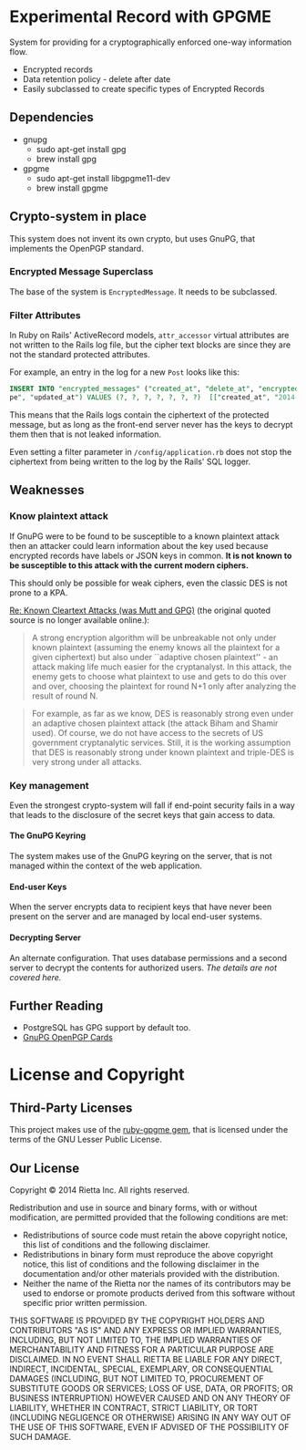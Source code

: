 # Experimental Record with GPGME

System for providing for a cryptographically enforced one-way information flow.

- Encrypted records
- Data retention policy - delete after date
- Easily subclassed to create specific types of Encrypted Records

## Dependencies
- gnupg
  - sudo apt-get install gpg
  - brew install gpg
- gpgme
  - sudo apt-get install libgpgme11-dev
  - brew install gpgme

## Crypto-system in place
This system does not invent its own crypto, but uses GnuPG, that implements the
OpenPGP standard.

### Encrypted Message Superclass
The base of the system is `EncryptedMessage`. It needs to be subclassed.

### Filter Attributes

In Ruby on Rails' ActiveRecord models, `attr_accessor` virtual attributes are not written to the Rails log file, but the cipher text blocks are since they are not the standard protected attributes.

For example, an entry in the log for a new `Post` looks like this:

```sql
INSERT INTO "encrypted_messages" ("created_at", "delete_at", "encrypted_body", "encrypted_structured_body", "plaintext_description", "ty
pe", "updated_at") VALUES (?, ?, ?, ?, ?, ?, ?)  [["created_at", "2014-05-05 03:51:04.744500"], ["delete_at", "2016-05-04"], ["encrypted_body", "-----BEGIN PGP MESSAGE-----\nVersion: GnuPG v1\n\nhQIMA4Ybj5/9AZITAQ//XbsQE6NYE87q0uYw4GLXveOCLicp3E3lh+GgQujDy0ao\nMvcSvAzOVy7i5kKklFmS9zaPbvXWsgpdoEMTFsy8QONSyTHMc1LGFARKqhJrqTU7\nNnh6ghZOYPN6RCj1cY/tR41uuGc9A2bocQ35Q4QwnWT1nt/qYeJ0uOAV2biBJKs2\nw6ouiQnEAbeOuyolUb6RJJIs5szrIkswkABA2hEhrqAZILCtKYk/jIlrY55Xgvy4\nd+yo6DYjnXKG8LYe2DXVQeWEcAJrdgEGWjNgdWz3jk+cwWNv+MrskbAgkJO9E/JU\n/jxcXbKlZDwgqeTTUFxx2VPhgoc2MfMbHqrnIAHMbUXFjsXGLKxPr3WBEsKCYNaZ\nKvD0/4D8wcYp0xqwylSHlLX/jA7Urc4pc0IxCgibWWk9SoN7+G3w0XZK7XeKBWJx\n9t84Ozd+kkRexX8wsCGLyPjrDOlkYT9EKdBXAOGDZ3AglDB10c4P+/HKETxlkMCa\nlCXV0+pAhngIygCAE1KD9Vla5aFf9CZJCWHH8UfhUPQBexBhJB1jtD3yFtb8G//5\n2mskBWMqCPgkFUBWFW9FRw5ziHFY6EX1QAYRKI5UcHBYcDlCAOKTX3K4SO0oM833\nL+gBk5M0p7WJUxkrhiWsuTNR/I0/kWokLKXhAiP8yowEq11yNTyof2DUAA3o4naF\nAgwDsLLo+5HI/r8BEACY0fBTdkEMAsA8A+eqI2SvputWzNJOpdAh1hQxW2DGVdfz\nXPxHJxRp46e95bXvsuKEwno35QVCb6iAZkb5VHAMLV5dbUlq7DtfzQvsa+oldAIw\n0v/bSSO3RvCGEcdcf/jufdjN7zsAIuz5RZD2PxHKgQ6YZ0HlL9ucl84YFGk92Jq6\n6GhZsSkRpUmPfg6Nu+jALW89xN3H2aWFQJlLGnCt+5mZliycnM5uJ2UO0L+od3m0\nvrQKdSbU4rq/ZcUl0B4scIT+R/9s0SmpZahnwfZAQlUjYOnOnZZLNcPThCvBv3RH\nTO9c044DnNCZ1lyTyvhP2Iq+KBUf6YWdQXpdVJawUWOYkNUj5Rf5ACVyrbbJ+KWD\nITSDNgjnLP7Oh/RJAxCzdu49u/9cgTQiI91JuuRIQr6IAwrMQIPVKw+GmSG5kkbw\ntxj19vZrKwLQnzzcIAFQ4jDj1Nk13b2AHqxadHfHOWJlv+voHwy4+mvXvMRLAl6Z\nnPKgbYn8rSJOYthOKlQ5hgCEu9vfJ6ZuZ4KPGtZ1ULPjoKZ4Uo+cQbBami8Nrygd\nsq4hv8dwLqH11/WHRCrQ5oPVYyPKcxz06T2yKFwfLXI437gVzzTPGTSwup5B3W+t\nEERfvBClPXgZz/0D1d+RC8lczIpKbX4PogrNhXI0jcRjIUJFtQaFpP71+Ra8RIUB\nDANdgCrVDNiyVQEIAIFTCUK9MIpSr3vZrEAaotKTsFEfs6Y2Pk4/ytfWXU6pwHcX\nmmx01TMiR1miOpxg0AdkYoRPxODcUn2cLZNzVFcCM9YVGzMrktlSurJOH8HPz22U\nV1OtXCapq07SV138lKfkFI2BC0tK5upYpD0sC98P1KRP4i8epe2OLl689Xk4aQmF\n8JxJ9/bH9czl1dcYz7S+tTUYwHl1PdS9rXeSOIP0sviXhBF8DxyMApN3NuAsmLSu\nNDImGyUEBIvlm/AaBPdihDJuWCqT+XkYdkBXOTlqVDlS1f/zQk/lxKlGtVRMkTPm\nzwxs1l04DQmd+7ui7ZmAvDIC2oDFTVd6VQY6bGfSjAHJyxN6dmqZxAj0ChhI+6p8\nslEnR2nRQfnpnrrhSTPtpUevKvj767/0EDPNBXBKe/Eh9f+wGvfRxZ3YUD9rXslt\nr04lQ45ZqZ/ED+Ii+U/NqhXo3sjYGDqd/U00bh/IYRlm7aAkFnAIgrDFI2Ci/RLM\ncaYGKCEFl4HAupATWdyQa/1P3R+3O67hL2SC\n=BEK/\n-----END PGP MESSAGE-----\n"], ["encrypted_structured_body", "-----BEGIN PGP MESSAGE-----\nVersion: GnuPG v1\n\nhQIMA4Ybj5/9AZITARAAjUxVHFNBTkSMiVx5Pa9bNJXyxYMJ+0DHIepOk5h3/6GA\nlBlGvNJslS8F43YD+i8OyummDlOhiGqFdrM9DW5a94a2CRRu8LOn/odqsEF7hHkl\nzhm4h6DbzhfctsWnbNUbJ6ZwPoNJM0NpIRLQsq8jaHdnN659UEgJYcC1nwQUU7qr\nR9d6QSbFRWB9/LmSu8J3zCb7fvZzsL/BQ1+lxoxCBoeKumIho3ozXd6zrLwiurqn\nBnfyCWCoJ82GbOW9fd9ao/A1w6SCjtw7FsLUZwV6mIhbqhLoStTOm9eh1tdNrW+n\n4EvyDNQrFQrEXDwOV7JS+0rNznzjTD+9iIMIST68TKfNOQBi6i2Y3Qq+sjGJOFTj\nh6uRG3fxwo04pD+8+vRw33w3K3OdT1sY9129k2Vmw56zumkIrjvKAtadZhp0+9nA\nJc3RFDE4TX2sex2eF7+tNIm09JP+0Vl9+EwXEUIrFAUYDFW/HGMNyAwoaZPzJMqP\n//F72OlqMuPak1EjSnqak9UvThFIWagoFmMoydGIxNlsRPKyN2NooNWUL0JpwDNp\nrssQwK/6vqBFBn57ivBtqUOI5B7V4UYg6XRpFcnQbbK+wmDAMHZtCHZTkK2jdTIi\nwH9zICcdPlUpUPS01DBldGuMdrxn4/LqpfC0PYnimrq9nVkOA3xMM5xbgjYdy5aF\nAgwDsLLo+5HI/r8BEAC0bNGS48C+W6nxPQ+TsBH1hAAvGz9uRRfEfzfBW0KgIB/g\naPNY78P3+a4K2tZw5kIHy6rfKLzZbfvOhFvtj/2VwUgdAnSUYM7R0yre9183mRse\nbKBxMtW79bgsYCfj5svweapBE9sPoDxpFXvJG9heoD5QnIzTY5Ef81KWe/PAWvbz\nkuX35jopWWp9dXFSlZ4u/5lFWuFOGLuib4DTgcCqZlV/Z31t6xfzkTTqJ0ca8IvN\nGcXFG7xJK2bjnaeZhdv/m/wXVS1zcYFt21oqt3m2UEk/4RWHv5CHGL3iLxlsuQZU\nbur4Q+xjfCLdtxrDrolIZDJ8J3uEBu6sQW3ne+YFet2C34kh9KBaj/WnONtdeNe8\nobCIY2qfG2qaCOXq/AjjFsz9gc/3J5tLZOibpQGMgh0CXrDkpXBhNrhtIGVK8RZm\nS4jxIQuT0+85C4irK4QMDwyKInQ5SoBHtzu93VXVkfzvTcWIKpy+B5C1kpkHX6QV\nGu7w60RLYFV9HwyPWw++9AyLqRdiPJ91U2bmb6TMemeCI2gtjvbv6WEM2rxCZ8XW\n/pWbblPWG6o63mN/u+lQsrW25M5OzREE/lyMqordRvUh6e7t91bGbBH6GQ0BPL9O\nwhQwxLko2Tsb6jmdURZN1efcd9WWmocGgpGY5PtLzGZ5YqC02xLqVE+ooH+aFoUB\nDANdgCrVDNiyVQEH+wQ8iz3ZyozB8t19SVYfrSpTqkttli8qcXSLQfyx0X7aRUlN\n68/bfAqrF0kdkPiu52E26ugnOWFDGgtond/AB2gzygYkCuW5btt9VGCf7p88ksSk\nSEXLerYgbrwHtJ3FFyDWCBJlRCSaEW2in2kaKFcWVrpD32+leF2W+z9c799YCTUk\nkXy2gpmaqW2AHKnXHM5/Z7P5TigA1JklKtdjr+sQ8z9yPOSFcgASeQVO+/ztGsHP\nNrWrnWxHDT+u8YaJpPfHMkB01Pskl0Ca0rTZ94twe2CM8E5CFe6XLBmUNYA2mINf\njSlIZxe3jh67T95Ogi2uKHN/A0eT6NpQN+tnZo7SjQEBRz06y6IZfVPTyD2lDIP4\nMsI9vE50NaYSivYF2tm/ttZW1S1MDhd1As/hideiaVGNKCwlHG5Wz9vL6Nrr/9YU\na8AXMdDMlX+YKyOmVw0Xbag8vDMSBkrAFuaynBn6BqAWZ8KBMA1Q5cKpFzX8YtL0\n03LsMbbxAxc31XqMdAYd8GfEPZIwdCLrOCuJVA==\n=11c2\n-----END PGP MESSAGE-----\n"], ["plaintext_description", "Hello message."], ["type", "Post"], ["updated_at", "2014-05-05 03:51:04.744500"]]
```

This means that the Rails logs contain the ciphertext of the protected message, but as long as the front-end server never has the keys to decrypt them then that is not leaked information.

Even setting a filter parameter in `/config/application.rb` does not stop the ciphertext from being written to the log by the Rails' SQL logger.

## Weaknesses

### Know plaintext attack
If GnuPG were to be found to be susceptible to a known plaintext attack then an attacker could learn information about the key used because encrypted records have labels or JSON keys in common. **It is not known to be susceptible to this attack with the current modern ciphers.**

This should only be possible for weak ciphers, even the classic DES is not prone to a KPA.

[Re: Known Cleartext Attacks (was Mutt and GPG)](http://marc.info/?l=mutt-users&m=100163863430823&w=2) (the original quoted source is no longer available online.):

> A strong encryption algorithm will be unbreakable not only under
> known plaintext (assuming the enemy knows all the plaintext for a
> given ciphertext) but also under ``adaptive chosen plaintext'' - an
> attack making life much easier for the cryptanalyst. In this attack,
> the enemy gets to choose what plaintext to use and gets to do this
> over and over, choosing the plaintext for round N+1 only after
> analyzing the result of round N.

> For example, as far as we know, DES is reasonably strong even under
> an adaptive chosen plaintext attack (the attack Biham and Shamir
> used). Of course, we do not have access to the secrets of US
> government cryptanalytic services. Still, it is the working
> assumption that DES is reasonably strong under known plaintext and
> triple-DES is very strong under all attacks.

### Key management
Even the strongest crypto-system will fall if end-point security fails in a way that leads to the disclosure of the secret keys that gain access to data.

#### The GnuPG Keyring
The system makes use of the GnuPG keyring on the server, that is not managed within the context of the web application.

#### End-user Keys
When the server encrypts data to recipient keys that have never been present on the server and are managed by local end-user systems.

#### Decrypting Server
An alternate configuration. That uses database permissions and a second server to decrypt the contents for authorized users.  *The details are not covered here.*


## Further Reading

- PostgreSQL has GPG support by default too.
- [GnuPG OpenPGP Cards](https://www.gnupg.org/howtos/card-howto/en/smartcard-howto-single.html)


# License and Copyright

## Third-Party Licenses
This project makes use of the [ruby-gpgme gem](https://github.com/ueno/ruby-gpgme/), that is licensed under the terms of the GNU Lesser Public License.

## Our License

Copyright © 2014 Rietta Inc.
All rights reserved.

Redistribution and use in source and binary forms, with or without
modification, are permitted provided that the following conditions are met:

- Redistributions of source code must retain the above copyright notice, this list of conditions and the following disclaimer.
- Redistributions in binary form must reproduce the above copyright notice, this list of conditions and the following disclaimer in the documentation and/or other materials provided with the distribution.
- Neither the name of the Rietta nor the names of its contributors may be used to endorse or promote products derived from this software without specific prior written permission.

THIS SOFTWARE IS PROVIDED BY THE COPYRIGHT HOLDERS AND CONTRIBUTORS "AS IS" AND
ANY EXPRESS OR IMPLIED WARRANTIES, INCLUDING, BUT NOT LIMITED TO, THE IMPLIED
WARRANTIES OF MERCHANTABILITY AND FITNESS FOR A PARTICULAR PURPOSE ARE
DISCLAIMED. IN NO EVENT SHALL RIETTA BE LIABLE FOR ANY
DIRECT, INDIRECT, INCIDENTAL, SPECIAL, EXEMPLARY, OR CONSEQUENTIAL DAMAGES
(INCLUDING, BUT NOT LIMITED TO, PROCUREMENT OF SUBSTITUTE GOODS OR SERVICES;
LOSS OF USE, DATA, OR PROFITS; OR BUSINESS INTERRUPTION) HOWEVER CAUSED AND
ON ANY THEORY OF LIABILITY, WHETHER IN CONTRACT, STRICT LIABILITY, OR TORT
(INCLUDING NEGLIGENCE OR OTHERWISE) ARISING IN ANY WAY OUT OF THE USE OF THIS
SOFTWARE, EVEN IF ADVISED OF THE POSSIBILITY OF SUCH DAMAGE.